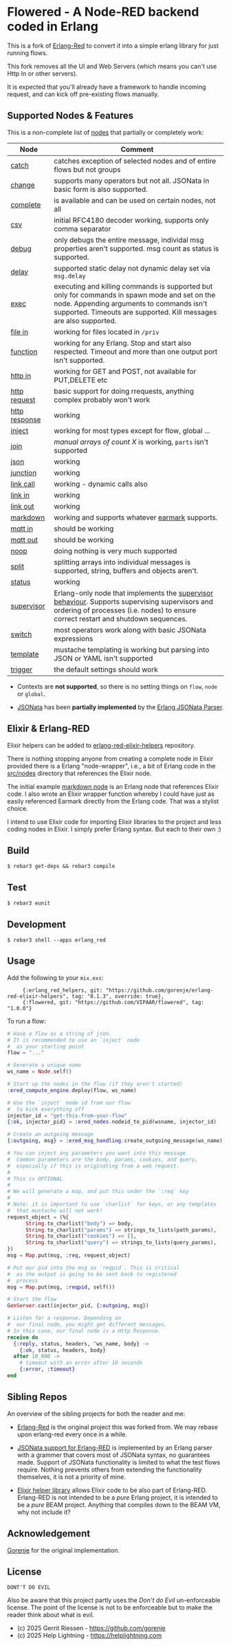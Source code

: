 Flowered - A Node-RED backend coded in Erlang
=====

This is a fork of [Erlang-Red](https://github.com/gorenje/erlang-red)
to convert it into a simple erlang library for just running flows.

This fork removes all the UI and Web Servers (which means you can't
use Http In or other servers).

It is expected that you'll already have a framework to handle incoming
request, and can kick off pre-existing flows manually.


Supported Nodes & Features
---

This is a non-complete list of [nodes](src/nodes/) that partially or completely work:

| Node | Comment |
| ---- | ------- |
| [catch](src/nodes/ered_node_catch.erl) | catches exception of selected nodes and of entire flows but not groups |
| [change](src/nodes/ered_node_change.erl) | supports many operators but not all. JSONata in basic form is also supported. |
| [complete](src/nodes/ered_node_complete.erl) | is available and can be used on certain nodes, not all |
| [csv](src/nodes/ered_node_csv.erl) | initial RFC4180 decoder working, supports only comma separator |
| [debug](src/nodes/ered_node_debug.erl) | only debugs the entire message, individal msg properties aren't supported. msg count as status is supported. |
| [delay](src/nodes/ered_node_delay.erl) | supported static delay not dynamic delay set via `msg.delay` |
| [exec](src/nodes/ered_node_exec.erl) | executing and killing commands is supported  but only for commands in spawn mode and set on the node. Appending arguments to commands isn't supported. Timeouts are supported. Kill messages are also supported. |
| [file in](src/nodes/ered_node_file_in.erl) | working for files located in `/priv` |
| [function](src/nodes/ered_node_function.erl) | working for any Erlang. Stop and start also respected. Timeout and more than one output port isn't supported. |
| [http in](src/nodes/ered_node_http_in.erl) | working for GET and POST, not available for PUT,DELETE etc |
| [http request](src/nodes/ered_node_http_request.erl) | basic support for doing rrequests, anything complex probably won't work |
| [http response](src/nodes/ered_node_http_response.erl) | working |
| [inject](src/nodes/ered_node_inject.erl) | working for most types except for flow, global ... |
| [join](src/nodes/ered_node_join.erl) | *manual arrays of count X* is working, `parts` isn't supported  |
| [json](src/nodes/ered_node_json.erl) | working |
| [junction](src/nodes/ered_node_junction.erl) | working |
| [link call](src/nodes/ered_node_link_call.erl) | working - dynamic calls also |
| [link in](src/nodes/ered_node_link_in.erl) | working |
| [link out](src/nodes/ered_node_link_out.erl) | working |
| [markdown](src/nodes/ered_node_markdown.erl) | working and supports whatever [earmark](https://github.com/pragdave/earmark) supports. |
| [mqtt in](src/nodes/ered_node_mqtt_in.erl) | should be working |
| [mqtt out](src/nodes/ered_node_mqtt_out.erl) | should be working |
| [noop](src/nodes/ered_node_noop.erl) | doing nothing is very much supported |
| [split](src/nodes/ered_node_split.erl) | splitting arrays into individual messages is supported, string, buffers and objects aren't. |
| [status](src/nodes/ered_node_status.erl) | working |
| [supervisor](src/nodes/ered_node_supervisor.erl) | Erlang-only node that implements the [supervisor behaviour](https://www.erlang.org/doc/system/sup_princ.html). Supports supervising supervisors and ordering of processes (i.e. nodes) to ensure correct restart and shutdown sequences. |
| [switch](src/nodes/ered_node_switch.erl) | most operators work along with basic JSONata expressions  |
| [template](src/nodes/ered_node_template.erl) | mustache templating is working but parsing into JSON or YAML isn't supported |
| [trigger](src/nodes/ered_node_trigger.erl) | the default settings should work |

- Contexts are **not supported**, so there is no setting things on `flow`, `node` or `global`.

- [JSONata](https://jsonata.org) has been **partially implemented** by the [Erlang JSONata Parser](https://github.com/gorenje/erlang-red-jsonata).

Elixir & Erlang-RED
---

Elixir helpers can be added to [erlang-red-elixir-helpers](https://github.com/gorenje/erlang-red-elixir-helpers) repository.

There is nothing stopping anyone from creating a complete node in Elixir provided there is a Erlang "node-wrapper", i.e., a bit of Erlang code in the [src/nodes](src/nodes) directory that references the Elixir node.

The initial example [markdown node](https://github.com/gorenje/erlang-red/blob/42f10112baac5a5f916ecd805eafc87382632dec/src/nodes/ered_node_markdown.erl#L38) is an Erlang node that references Elixir code. I also wrote an Elixir wrapper function whereby I could have just as easily referenced Earmark directly from the Erlang code. That was a stylist choice.

I intend to use Elixir code for importing Elixir libraries to the project and less coding nodes in Elixir. I simply prefer Erlang syntax. But each to their own :)

Build
-----

    $ rebar3 get-deps && rebar3 compile

Test
-----

    $ rebar3 eunit

Development
---

    $ rebar3 shell --apps erlang_red


Usage
----

Add the following to your `mix.exs`:

```
     {:erlang_red_helpers, git: "https://github.com/gorenje/erlang-red-elixir-helpers", tag: "0.1.3", override: true},
     {:flowered, git: "https://github.com/VIPAAR/flowered", tag: "1.0.0"}
```

To run a flow:

```elixir
# Have a flow as a string of json.
# It is recommended to use an `inject` node
#  as your starting point
flow = "..."

# Generate a unique name
ws_name = Node.self()

# Start up the nodes in the flow (if they aren't started)
:ered_compute_engine.deploy(flow, ws_name)

# Use the `inject` node id from our flow
#  to kick everything off
injector_id = "get-this-from-your-flow"
{:ok, injector_pid} = :ered_nodes.nodeid_to_pid(wsname, injector_id)

# Create an outgoing message
{:outgoing, msg} = :ered_msg_handling.create_outgoing_message(ws_name)

# You can inject any parameters you want into this message
#  Common parameters are the body, params, cookies, and query,
#  especially if this is originating from a web request.
#
# This is OPTIONAL
#
# We will generate a map, and put this under the `:req` key
# 
# Note: it is important to use `charlist` for keys, or any templates
#  that mustache will not work!
request_object = (%{
      String.to_charlist("body") => body,
      String.to_charlist("params") => strings_to_lists(path_params),
      String.to_charlist("cookies") => [],
      String.to_charlist("query") => strings_to_lists(query_params),
})
msg = Map.put(msg, :req, request_object)

# Put our pid into the msg as `reqpid`. This is critical
#  as the output is going to be sent back to registered
#  process
msg = Map.put(msg, :reqpid, self())

# Start the flow
GenServer.cast(injector_pid, {:outgoing, msg})

# Listen for a response. Depending on
#  our final node, you might get different messages.
# In this case, our final node is a Http Response.
receive do
  {:reply, status, headers, ^ws_name, body} ->
    {:ok, status, headers, body}
  after 10_000 ->
    # timeout with an error after 10 seconds
    {:error, :timeout}
end
```

Sibling Repos
---

An overview of the sibling projects for both the reader and me:

- [Erlang-Red](https://github.com/gorenje/erlang-red) is the original
  project this was forked from. We may rebase upon erlang-red every
  once in a while.

- [JSONata support for
  Erlang-RED](https://github.com/gorenje/erlang-red-jsonata) is
  implemented by an Erlang parser with a grammer that covers most of
  JSONata syntax, no guarantees made. Support of JSONata functionality
  is limited to what the test flows require. Nothing prevents others
  from extending the functionality themselves, it is not a priority of
  mine.

- [Elixir helper
  library](https://github.com/gorenje/erlang-red-elixir-helpers)
  allows Elixir code to be also part of Erlang-RED. Erlang-RED is not
  intended to be a *pure* Erlang project, it is intended to be a
  *pure* BEAM project. Anything that compiles down to the BEAM VM, why
  not include it?


Acknowledgement
---

[Gorenje](https://github.com/gorenje) for the original implementation.

License
---

`DONT'T DO EVIL`

Also be aware that this project partly uses the *Don't do Evil*
un-enforceable license. The point of the license is not to be
enforceable but to make the reader think about what is evil. 

* (c) 2025 Gerrit Riessen - https://github.com/gorenje
* (c) 2025 Help Lightning - https://helplightning.com

